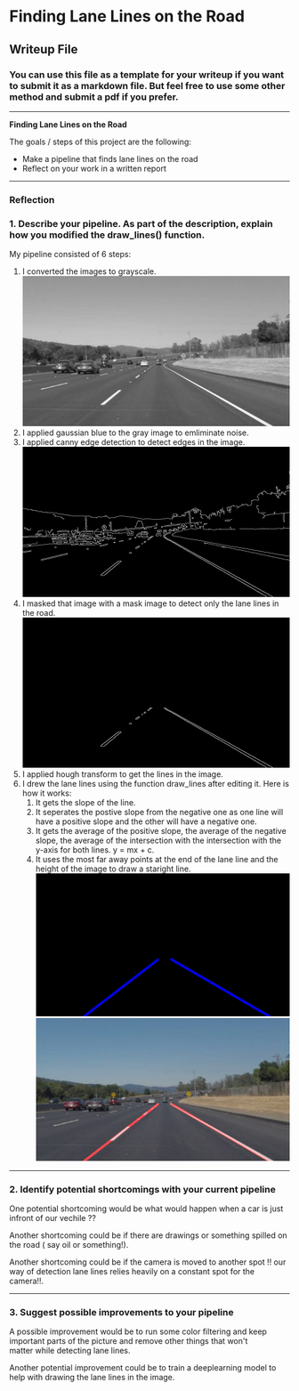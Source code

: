 # **Finding Lane Lines on the Road** 

## Writeup File

### You can use this file as a template for your writeup if you want to submit it as a markdown file. But feel free to use some other method and submit a pdf if you prefer.

---

**Finding Lane Lines on the Road**

The goals / steps of this project are the following:
* Make a pipeline that finds lane lines on the road
* Reflect on your work in a written report


[//]: # (Image References)

[image1]: ./Steps/1-gray.jpg "Grayscale"
[image2]: ./Steps/2-edges.jpg "Edges"
[image3]: ./Steps/3-masked.jpg "Masked edges"
[image4]: ./Steps/4-LineImage.jpg "Lane lines"
[image5]: ./Steps/5-result.jpg "result"

---

### Reflection

### 1. Describe your pipeline. As part of the description, explain how you modified the draw_lines() function.

My pipeline consisted of 6 steps:
1. I converted the images to grayscale.
![alt text][image1]
2. I applied gaussian blue to the gray image to emliminate noise.
3. I applied canny edge detection to detect edges in the image.
![alt text][image2]
4. I masked that image with a mask image to detect only the lane lines in the road.
![alt text][image3]    
5. I applied hough transform to get the lines in the image.
6. I drew the lane lines using the function draw_lines after editing it. Here is how it works:
    1. It gets the slope of the line.
    2. It seperates the postive slope from the negative one as one line will have a positive slope and the other will                               have a negative one.
    3. It gets the average of the positive slope, the average of the negative slope, the average of the intersection 
    with the intersection with the y-axis for both lines. y = mx + c.
    4. It uses the most far away points at the end of the lane line and the height of the image to draw a staright line.
![alt text][image4]
![alt text][image5] 



---

### 2. Identify potential shortcomings with your current pipeline


One potential shortcoming would be what would happen when a car is just infront of our vechile ?? 

Another shortcoming could be if there are drawings or something spilled on the road ( say oil or something!).

Another shortcoming could be if the camera is moved to another spot !! our way of detection lane lines relies heavily on a constant spot for
    the camera!!.

---

### 3. Suggest possible improvements to your pipeline

A possible improvement would be to run some color filtering and keep important parts of the picture and remove other things that won't  
    matter while detecting lane lines.

Another potential improvement could be to train a deeplearning model to help with drawing the lane lines in the image.
